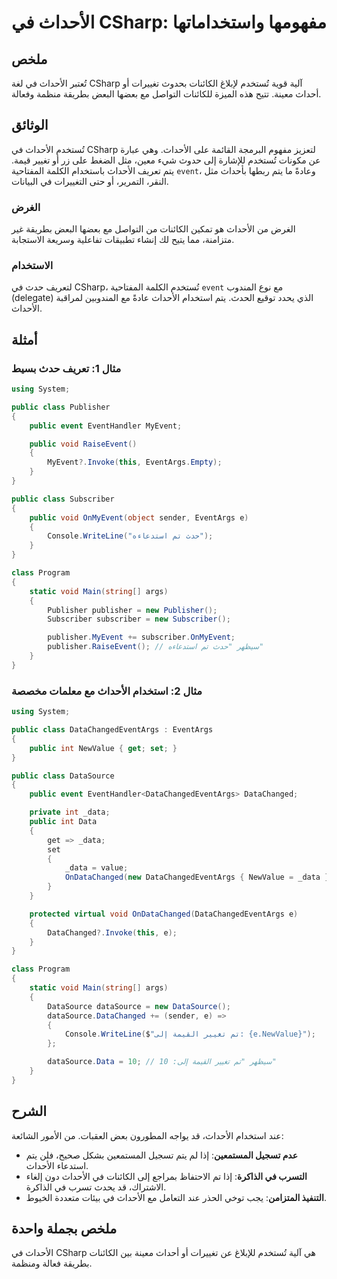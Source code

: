 <!--
Meta Description: # الأحداث في CSharp: مفهومها واستخداماتها ## ملخص تُعتبر الأحداث في لغة CSharp آلية قوية تُستخدم لإبلاغ الكائنات بحدوث تغييرات أو أحداث معينة. تتيح هذ...
Meta Keywords: الأحداث, public, csharp, class, publisher
-->

# الأحداث في CSharp: مفهومها واستخداماتها

## ملخص
تُعتبر الأحداث في لغة CSharp آلية قوية تُستخدم لإبلاغ الكائنات بحدوث تغييرات أو أحداث معينة. تتيح هذه الميزة للكائنات التواصل مع بعضها البعض بطريقة منظمة وفعالة.

## الوثائق
تُستخدم الأحداث في CSharp لتعزيز مفهوم البرمجة القائمة على الأحداث. وهي عبارة عن مكونات تُستخدم للإشارة إلى حدوث شيء معين، مثل الضغط على زر أو تغيير قيمة. يتم تعريف الأحداث باستخدام الكلمة المفتاحية `event`، وعادةً ما يتم ربطها بأحداث مثل النقر، التمرير، أو حتى التغييرات في البيانات.

### الغرض
الغرض من الأحداث هو تمكين الكائنات من التواصل مع بعضها البعض بطريقة غير متزامنة، مما يتيح لك إنشاء تطبيقات تفاعلية وسريعة الاستجابة.

### الاستخدام
لتعريف حدث في CSharp، تُستخدم الكلمة المفتاحية `event` مع نوع المندوب (delegate) الذي يحدد توقيع الحدث. يتم استخدام الأحداث عادةً مع المندوبين لمراقبة الأحداث.

## أمثلة
### مثال 1: تعريف حدث بسيط
```csharp
using System;

public class Publisher
{
    public event EventHandler MyEvent;

    public void RaiseEvent()
    {
        MyEvent?.Invoke(this, EventArgs.Empty);
    }
}

public class Subscriber
{
    public void OnMyEvent(object sender, EventArgs e)
    {
        Console.WriteLine("حدث تم استدعاءه");
    }
}

class Program
{
    static void Main(string[] args)
    {
        Publisher publisher = new Publisher();
        Subscriber subscriber = new Subscriber();

        publisher.MyEvent += subscriber.OnMyEvent;
        publisher.RaiseEvent(); // سيظهر "حدث تم استدعاءه"
    }
}
```

### مثال 2: استخدام الأحداث مع معلمات مخصصة
```csharp
using System;

public class DataChangedEventArgs : EventArgs
{
    public int NewValue { get; set; }
}

public class DataSource
{
    public event EventHandler<DataChangedEventArgs> DataChanged;

    private int _data;
    public int Data
    {
        get => _data;
        set
        {
            _data = value;
            OnDataChanged(new DataChangedEventArgs { NewValue = _data });
        }
    }

    protected virtual void OnDataChanged(DataChangedEventArgs e)
    {
        DataChanged?.Invoke(this, e);
    }
}

class Program
{
    static void Main(string[] args)
    {
        DataSource dataSource = new DataSource();
        dataSource.DataChanged += (sender, e) =>
        {
            Console.WriteLine($"تم تغيير القيمة إلى: {e.NewValue}");
        };

        dataSource.Data = 10; // سيظهر "تم تغيير القيمة إلى: 10"
    }
}
```

## الشرح
عند استخدام الأحداث، قد يواجه المطورون بعض العقبات. من الأمور الشائعة:
- **عدم تسجيل المستمعين**: إذا لم يتم تسجيل المستمعين بشكل صحيح، فلن يتم استدعاء الأحداث.
- **التسرب في الذاكرة**: إذا تم الاحتفاظ بمراجع إلى الكائنات في الأحداث دون إلغاء الاشتراك، قد يحدث تسرب في الذاكرة.
- **التنفيذ المتزامن**: يجب توخي الحذر عند التعامل مع الأحداث في بيئات متعددة الخيوط.

## ملخص بجملة واحدة
الأحداث في CSharp هي آلية تُستخدم للإبلاغ عن تغييرات أو أحداث معينة بين الكائنات بطريقة فعالة ومنظمة.